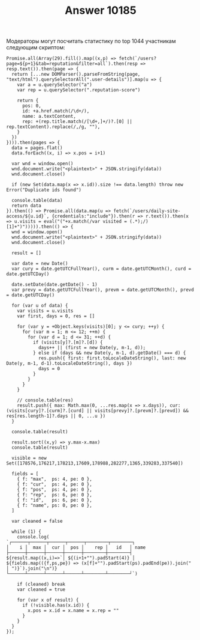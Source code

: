 ﻿---
title: "Answer 10185"
se.owner.user_id: 178988
se.owner.display_name: "Qwertiy"
se.owner.link: "https://ru.meta.stackoverflow.com/users/178988/qwertiy"
se.answer_id: 10185
se.question_id: 10139
se.post_type: answer
se.score: 5
se.is_accepted: False
---
<p>Модераторы могут посчитать статистику по top 1044 участникам следующим скриптом:</p>

<pre><code>Promise.all(Array(29).fill().map((x,p) =&gt; fetch(`/users?page=${p+1}&amp;tab=reputation&amp;filter=all`).then(resp =&gt; resp.text()).then(page =&gt; {
  return [...new DOMParser().parseFromString(page, "text/html").querySelectorAll(".user-details")].map(u =&gt; {
    var a = u.querySelector("a")
    var rep = u.querySelector(".reputation-score")

    return {
      pos: 0,
      id: +a.href.match(/\d+/),
      name: a.textContent,
      rep: +(rep.title.match(/[\d+,]+/)?.[0] || rep.textContent).replace(/,/g, ""),
    }
  })
}))).then(pages =&gt; {
  data = pages.flat()
  data.forEach((x, i) =&gt; x.pos = i+1)

  var wnd = window.open()
  wnd.document.write("&lt;plaintext&gt;" + JSON.stringify(data))
  wnd.document.close()

  if (new Set(data.map(x =&gt; x.id)).size !== data.length) throw new Error("Duplicate ids found")

  console.table(data)
  return data
}).then(() =&gt; Promise.all(data.map(u =&gt; fetch(`/users/daily-site-access/${u.id}`, {credentials:"include"}).then(r =&gt; r.text()).then(x =&gt; u.visits = eval("("+x.match(/var visited = (.*);/)[1]+")"))))).then(() =&gt; {
  wnd = window.open()
  wnd.document.write("&lt;plaintext&gt;" + JSON.stringify(data))
  wnd.document.close()

  result = []

  var date = new Date()
  var cury = date.getUTCFullYear(), curm = date.getUTCMonth(), curd = date.getUTCDay()

  date.setDate(date.getDate() - 1)
  var prevy = date.getUTCFullYear(), prevm = date.getUTCMonth(), prevd = date.getUTCDay()

  for (var u of data) {
    var visits = u.visits
    var first, days = 0, res = []

    for (var y = +Object.keys(visits)[0]; y &lt;= cury; ++y) {
      for (var m = 1; m &lt;= 12; ++m) {
        for (var d = 1; d &lt;= 31; ++d) {
          if (visits[y]?.[m]?.[d]) {
            days++ || (first = new Date(y, m-1, d));
          } else if (days &amp;&amp; new Date(y, m-1, d).getDate() === d) {
            res.push({ first: first.toLocaleDateString(), last: new Date(y, m-1, d-1).toLocaleDateString(), days })
            days = 0
          }
        }
      }
    }

    // console.table(res)
    result.push({ max: Math.max(0, ...res.map(x =&gt; x.days)), cur: (visits[cury]?.[curm]?.[curd] || visits[prevy]?.[prevm]?.[prevd]) &amp;&amp; res[res.length-1]?.days || 0, ...u })
  }

  console.table(result)

  result.sort((x,y) =&gt; y.max-x.max)
  console.table(result)

  visible = new Set([178576,176217,178213,17609,178988,282277,1365,339283,337540])

  fields = [
    { f: "max",  ps: 4, pe: 0 },
    { f: "cur",  ps: 4, pe: 0 },
    { f: "pos",  ps: 4, pe: 0 },
    { f: "rep",  ps: 6, pe: 0 },
    { f: "id",   ps: 6, pe: 0 },
    { f: "name", ps: 0, pe: 0 },
  ]

  var cleaned = false

  while (1) {
    console.log(
`┌──────┬──────┬──────┬──────┬────────┬────────┐
│    i │  max │  cur │  pos │    rep │   id   │ name
├──────┼──────┼──────┼──────┼────────┼────────┤
${result.map((x,i)=&gt;`│ ${(i+1+"").padStart(4)} │ ${fields.map(({f,ps,pe}) =&gt; (x[f]+"").padStart(ps).padEnd(pe)).join(" │ ")}`).join("\n")}
└──────┴──────┴──────┴──────┴────────┴────────┘`)

    if (cleaned) break
    var cleaned = true

    for (var x of result) {
      if (!visible.has(x.id)) {
        x.pos = x.id = x.name = x.rep = ""
      }
    }
  }
});
</code></pre>
